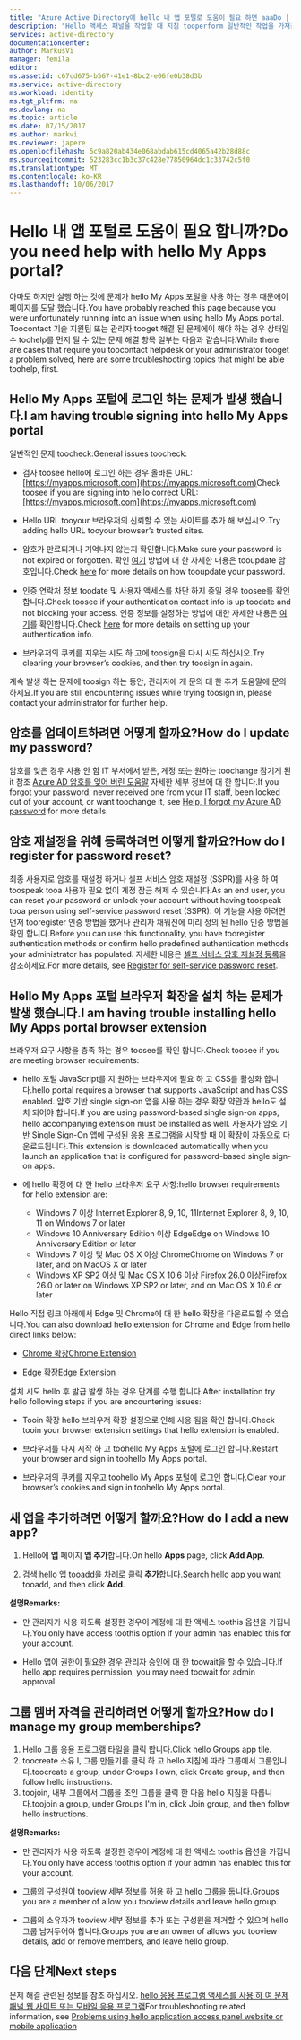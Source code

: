```yaml
---
title: "Azure Active Directory에 hello 내 앱 포털로 도움이 필요 하면 aaaDo | Microsoft Docs"
description: "Hello 액세스 패널을 작업할 때 지침 tooperform 일반적인 작업을 가져옵니다."
services: active-directory
documentationcenter: 
author: MarkusVi
manager: femila
editor: 
ms.assetid: c67cd675-b567-41e1-8bc2-e06fe0b38d3b
ms.service: active-directory
ms.workload: identity
ms.tgt_pltfrm: na
ms.devlang: na
ms.topic: article
ms.date: 07/15/2017
ms.author: markvi
ms.reviewer: japere
ms.openlocfilehash: 5c9a820ab434e068abdab615cd4065a42b28d88c
ms.sourcegitcommit: 523283cc1b3c37c428e77850964dc1c33742c5f0
ms.translationtype: MT
ms.contentlocale: ko-KR
ms.lasthandoff: 10/06/2017
---
```

# <a name="do-you-need-help-with-hello-my-apps-portal"></a><span data-ttu-id="5af85-103">Hello 내 앱 포털로 도움이 필요 합니까?</span><span class="sxs-lookup"><span data-stu-id="5af85-103">Do you need help with hello My Apps portal?</span></span>

<span data-ttu-id="5af85-104">아마도 하지만 실행 하는 것에 문제가 hello My Apps 포털을 사용 하는 경우 때문에이 페이지를 도달 했습니다.</span><span class="sxs-lookup"><span data-stu-id="5af85-104">You have probably reached this page because you were unfortunately running into an issue when using hello My Apps portal.</span></span> <span data-ttu-id="5af85-105">Toocontact 기술 지원팀 또는 관리자 tooget 해결 된 문제에이 해야 하는 경우 상태일 수 toohelp를 먼저 될 수 있는 문제 해결 항목 일부는 다음과 같습니다.</span><span class="sxs-lookup"><span data-stu-id="5af85-105">While there are cases that require you toocontact helpdesk or your administrator tooget a problem solved, here are some troubleshooting topics that might be able toohelp, first.</span></span>

## <a name="i-am-having-trouble-signing-into-hello-my-apps-portal"></a><span data-ttu-id="5af85-106">Hello My Apps 포털에 로그인 하는 문제가 발생 했습니다.</span><span class="sxs-lookup"><span data-stu-id="5af85-106">I am having trouble signing into hello My Apps portal</span></span>

<span data-ttu-id="5af85-107">일반적인 문제 toocheck:</span><span class="sxs-lookup"><span data-stu-id="5af85-107">General issues toocheck:</span></span>

- <span data-ttu-id="5af85-108">검사 toosee hello에 로그인 하는 경우 올바른 URL: [https://myapps.microsoft.com](https://myapps.microsoft.com)</span><span class="sxs-lookup"><span data-stu-id="5af85-108">Check toosee if you are signing into hello correct URL: [https://myapps.microsoft.com](https://myapps.microsoft.com)</span></span>

- <span data-ttu-id="5af85-109">Hello URL tooyour 브라우저의 신뢰할 수 있는 사이트를 추가 해 보십시오.</span><span class="sxs-lookup"><span data-stu-id="5af85-109">Try adding hello URL tooyour browser’s trusted sites.</span></span>

- <span data-ttu-id="5af85-110">암호가 만료되거나 기억나지 않는지 확인합니다.</span><span class="sxs-lookup"><span data-stu-id="5af85-110">Make sure your password is not expired or forgotten.</span></span> <span data-ttu-id="5af85-111">확인 [여기](active-directory-passwords-update-your-own-password.md) 방법에 대 한 자세한 내용은 tooupdate 암호입니다.</span><span class="sxs-lookup"><span data-stu-id="5af85-111">Check [here](active-directory-passwords-update-your-own-password.md) for more details on how tooupdate your password.</span></span>

- <span data-ttu-id="5af85-112">인증 연락처 정보 toodate 및 사용자 액세스를 차단 하지 중일 경우 toosee를 확인 합니다.</span><span class="sxs-lookup"><span data-stu-id="5af85-112">Check toosee if your authentication contact info is up toodate and not blocking your access.</span></span> <span data-ttu-id="5af85-113">인증 정보를 설정하는 방법에 대한 자세한 내용은 [여기](https://docs.microsoft.com/en-us/azure/multi-factor-authentication/end-user/multi-factor-authentication-end-user)를 확인합니다.</span><span class="sxs-lookup"><span data-stu-id="5af85-113">Check [here](https://docs.microsoft.com/en-us/azure/multi-factor-authentication/end-user/multi-factor-authentication-end-user) for more details on setting up your authentication info.</span></span>

- <span data-ttu-id="5af85-114">브라우저의 쿠키를 지우는 시도 하 고에 toosign을 다시 시도 하십시오.</span><span class="sxs-lookup"><span data-stu-id="5af85-114">Try clearing your browser’s cookies, and then try toosign in again.</span></span>

<span data-ttu-id="5af85-115">계속 발생 하는 문제에 toosign 하는 동안, 관리자에 게 문의 대 한 추가 도움말에 문의 하세요.</span><span class="sxs-lookup"><span data-stu-id="5af85-115">If you are still encountering issues while trying toosign in, please contact your administrator for further help.</span></span>


## <a name="how-do-i-update-my-password"></a><span data-ttu-id="5af85-116">암호를 업데이트하려면 어떻게 할까요?</span><span class="sxs-lookup"><span data-stu-id="5af85-116">How do I update my password?</span></span>

<span data-ttu-id="5af85-117">암호를 잊은 경우 사용 안 함 IT 부서에서 받은, 계정 또는 원하는 toochange 잠기게 된 it 참조 [Azure AD 암호를 잊어 버린 도움말](active-directory-passwords-update-your-own-password.md) 자세한 세부 정보에 대 한 합니다.</span><span class="sxs-lookup"><span data-stu-id="5af85-117">If you forgot your password, never received one from your IT staff, been locked out of your account, or want toochange it, see [Help, I forgot my Azure AD password](active-directory-passwords-update-your-own-password.md) for more details.</span></span>

## <a name="how-do-i-register-for-password-reset"></a><span data-ttu-id="5af85-118">암호 재설정을 위해 등록하려면 어떻게 할까요?</span><span class="sxs-lookup"><span data-stu-id="5af85-118">How do I register for password reset?</span></span>

<span data-ttu-id="5af85-119">최종 사용자로 암호를 재설정 하거나 셀프 서비스 암호 재설정 (SSPR)를 사용 하 여 toospeak tooa 사용자 필요 없이 계정 잠금 해제 수 있습니다.</span><span class="sxs-lookup"><span data-stu-id="5af85-119">As an end user, you can reset your password or unlock your account without having toospeak tooa person using self-service password reset (SSPR).</span></span> <span data-ttu-id="5af85-120">이 기능을 사용 하려면 먼저 tooregister 인증 방법을 했거나 관리자 채워진에 미리 정의 된 hello 인증 방법을 확인 합니다.</span><span class="sxs-lookup"><span data-stu-id="5af85-120">Before you can use this functionality, you have tooregister authentication methods or confirm hello predefined authentication methods your administrator has populated.</span></span> <span data-ttu-id="5af85-121">자세한 내용은 [셀프 서비스 암호 재설정 등록](active-directory-passwords-reset-register.md)을 참조하세요.</span><span class="sxs-lookup"><span data-stu-id="5af85-121">For more details, see [Register for self-service password reset](active-directory-passwords-reset-register.md).</span></span>


## <a name="i-am-having-trouble-installing-hello-my-apps-portal-browser-extension"></a><span data-ttu-id="5af85-122">Hello My Apps 포털 브라우저 확장을 설치 하는 문제가 발생 했습니다.</span><span class="sxs-lookup"><span data-stu-id="5af85-122">I am having trouble installing hello My Apps portal browser extension</span></span>

<span data-ttu-id="5af85-123">브라우저 요구 사항을 충족 하는 경우 toosee를 확인 합니다.</span><span class="sxs-lookup"><span data-stu-id="5af85-123">Check toosee if you are meeting browser requirements:</span></span>

- <span data-ttu-id="5af85-124">hello 포털 JavaScript를 지 원하는 브라우저에 필요 하 고 CSS를 활성화 합니다.</span><span class="sxs-lookup"><span data-stu-id="5af85-124">hello portal requires a browser that supports JavaScript and has CSS enabled.</span></span> <span data-ttu-id="5af85-125">암호 기반 single sign-on 앱을 사용 하는 경우 확장 약관과 hello도 설치 되어야 합니다.</span><span class="sxs-lookup"><span data-stu-id="5af85-125">If you are using password-based single sign-on apps, hello accompanying extension must be installed as well.</span></span> <span data-ttu-id="5af85-126">사용자가 암호 기반 Single Sign-On 앱에 구성된 응용 프로그램을 시작할 때 이 확장이 자동으로 다운로드됩니다.</span><span class="sxs-lookup"><span data-stu-id="5af85-126">This extension is downloaded automatically when you launch an application that is configured for password-based single sign-on apps.</span></span>

- <span data-ttu-id="5af85-127">에 hello 확장에 대 한 hello 브라우저 요구 사항:</span><span class="sxs-lookup"><span data-stu-id="5af85-127">hello browser requirements for hello extension are:</span></span>
    - <span data-ttu-id="5af85-128">Windows 7 이상 Internet Explorer 8, 9, 10, 11</span><span class="sxs-lookup"><span data-stu-id="5af85-128">Internet Explorer 8, 9, 10, 11 on Windows 7 or later</span></span>
    - <span data-ttu-id="5af85-129">Windows 10 Anniversary Edition 이상 Edge</span><span class="sxs-lookup"><span data-stu-id="5af85-129">Edge on Windows 10 Anniversary Edition or later</span></span>
    - <span data-ttu-id="5af85-130">Windows 7 이상 및 Mac OS X 이상 Chrome</span><span class="sxs-lookup"><span data-stu-id="5af85-130">Chrome on Windows 7 or later, and on MacOS X or later</span></span>
    - <span data-ttu-id="5af85-131">Windows XP SP2 이상 및 Mac OS X 10.6 이상 Firefox 26.0 이상</span><span class="sxs-lookup"><span data-stu-id="5af85-131">Firefox 26.0 or later on Windows XP SP2 or later, and on Mac OS X 10.6 or later</span></span>

<span data-ttu-id="5af85-132">Hello 직접 링크 아래에서 Edge 및 Chrome에 대 한 hello 확장을 다운로드할 수 있습니다.</span><span class="sxs-lookup"><span data-stu-id="5af85-132">You can also download hello extension for Chrome and Edge from hello direct links below:</span></span>

- [<span data-ttu-id="5af85-133">Chrome 확장</span><span class="sxs-lookup"><span data-stu-id="5af85-133">Chrome Extension</span></span>](https://chrome.google.com/webstore/detail/access-panel-extension/ggjhpefgjjfobnfoldnjipclpcfbgbhl)

- [<span data-ttu-id="5af85-134">Edge 확장</span><span class="sxs-lookup"><span data-stu-id="5af85-134">Edge Extension</span></span>](https://www.microsoft.com/store/apps/9pc9sckkzk84)

<span data-ttu-id="5af85-135">설치 시도 hello 후 발급 발생 하는 경우 단계를 수행 합니다.</span><span class="sxs-lookup"><span data-stu-id="5af85-135">After installation try hello following steps if you are encountering issues:</span></span>

- <span data-ttu-id="5af85-136">Tooin 확장 hello 브라우저 확장 설정으로 인해 사용 됨을 확인 합니다.</span><span class="sxs-lookup"><span data-stu-id="5af85-136">Check tooin your browser extension settings that hello extension is enabled.</span></span>

- <span data-ttu-id="5af85-137">브라우저를 다시 시작 하 고 toohello My Apps 포털에 로그인 합니다.</span><span class="sxs-lookup"><span data-stu-id="5af85-137">Restart your browser and sign in toohello My Apps portal.</span></span>

- <span data-ttu-id="5af85-138">브라우저의 쿠키를 지우고 toohello My Apps 포털에 로그인 합니다.</span><span class="sxs-lookup"><span data-stu-id="5af85-138">Clear your browser’s cookies and sign in toohello My Apps portal.</span></span>

## <a name="how-do-i-add-a-new-app"></a><span data-ttu-id="5af85-139">새 앱을 추가하려면 어떻게 할까요?</span><span class="sxs-lookup"><span data-stu-id="5af85-139">How do I add a new app?</span></span>

1.  <span data-ttu-id="5af85-140">Hello에 **앱** 페이지 **앱 추가**합니다.</span><span class="sxs-lookup"><span data-stu-id="5af85-140">On hello **Apps** page, click **Add App**.</span></span>

2.  <span data-ttu-id="5af85-141">검색 hello 앱 tooadd을 차례로 클릭 **추가**합니다.</span><span class="sxs-lookup"><span data-stu-id="5af85-141">Search hello app you want tooadd, and then click **Add**.</span></span>

<span data-ttu-id="5af85-142">**설명**</span><span class="sxs-lookup"><span data-stu-id="5af85-142">**Remarks:**</span></span>

- <span data-ttu-id="5af85-143">만 관리자가 사용 하도록 설정한 경우이 계정에 대 한 액세스 toothis 옵션을 가집니다.</span><span class="sxs-lookup"><span data-stu-id="5af85-143">You only have access toothis option if your admin has enabled this for your account.</span></span>

- <span data-ttu-id="5af85-144">Hello 앱이 권한이 필요한 경우 관리자 승인에 대 한 toowait을 할 수 있습니다.</span><span class="sxs-lookup"><span data-stu-id="5af85-144">If hello app requires permission, you may need toowait for admin approval.</span></span>


## <a name="how-do-i-manage-my-group-memberships"></a><span data-ttu-id="5af85-145">그룹 멤버 자격을 관리하려면 어떻게 할까요?</span><span class="sxs-lookup"><span data-stu-id="5af85-145">How do I manage my group memberships?</span></span>

1. <span data-ttu-id="5af85-146">Hello 그룹 응용 프로그램 타일을 클릭 합니다.</span><span class="sxs-lookup"><span data-stu-id="5af85-146">Click hello Groups app tile.</span></span> 
2. <span data-ttu-id="5af85-147">toocreate 소유 I, 그룹 만들기를 클릭 하 고 hello 지침에 따라 그룹에서 그룹입니다.</span><span class="sxs-lookup"><span data-stu-id="5af85-147">toocreate a group, under Groups I own, click Create group, and then follow hello instructions.</span></span>
3. <span data-ttu-id="5af85-148">toojoin, 내부 그룹에서 그룹을 조인 그룹을 클릭 한 다음 hello 지침을 따릅니다.</span><span class="sxs-lookup"><span data-stu-id="5af85-148">toojoin a group, under Groups I'm in, click Join group, and then follow hello instructions.</span></span>

<span data-ttu-id="5af85-149">**설명**</span><span class="sxs-lookup"><span data-stu-id="5af85-149">**Remarks:**</span></span>

- <span data-ttu-id="5af85-150">만 관리자가 사용 하도록 설정한 경우이 계정에 대 한 액세스 toothis 옵션을 가집니다.</span><span class="sxs-lookup"><span data-stu-id="5af85-150">You only have access toothis option if your admin has enabled this for your account.</span></span>

- <span data-ttu-id="5af85-151">그룹의 구성원이 tooview 세부 정보를 허용 하 고 hello 그룹을 둡니다.</span><span class="sxs-lookup"><span data-stu-id="5af85-151">Groups you are a member of allow you tooview details and leave hello group.</span></span>

- <span data-ttu-id="5af85-152">그룹의 소유자가 tooview 세부 정보를 추가 또는 구성원을 제거할 수 있으며 hello 그룹 남겨두어야 합니다.</span><span class="sxs-lookup"><span data-stu-id="5af85-152">Groups you are an owner of allows you tooview details, add or remove members, and leave hello group.</span></span>


## <a name="next-steps"></a><span data-ttu-id="5af85-153">다음 단계</span><span class="sxs-lookup"><span data-stu-id="5af85-153">Next steps</span></span>

<span data-ttu-id="5af85-154">문제 해결 관련된 정보를 참조 하십시오. [hello 응용 프로그램 액세스를 사용 하 여 문제 패널 웹 사이트 또는 모바일 응용 프로그램](active-directory-application-access-panel-content-map.md)</span><span class="sxs-lookup"><span data-stu-id="5af85-154">For troubleshooting related information, see [Problems using hello application access panel website or mobile application](active-directory-application-access-panel-content-map.md)</span></span>

